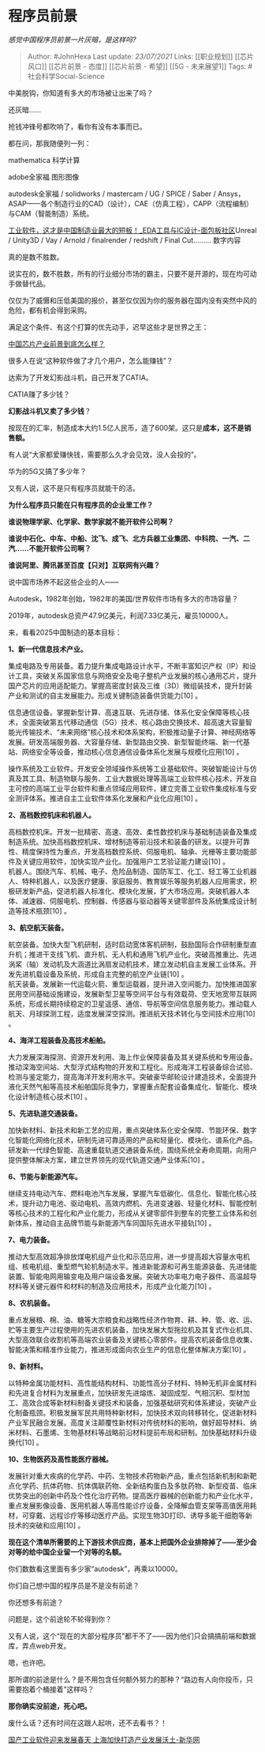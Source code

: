 # 程序员前景
*感觉中国程序员前景一片灰暗，是这样吗?*

> Author: #JohnHexa
Last update: *23/07/2021* 
Links: [[职业规划]] [[芯片风口]] [[芯片前景 - 态度]] [[芯片前景 - 希望]] [[5G - 未来展望1]] 
Tags: #社会科学Social-Science 

 
中美脱钩，你知道有多大的市场被让出来了吗？

还灰暗……

抢钱冲锋号都吹响了，看你有没有本事而已。

都在问，那我随便列一列：

mathematica 科学计算

adobe全家福 图形图像

autodesk全家福 / solidworks / mastercam / UG / SPICE / Saber / Ansys，ASAP——各个制造行业的CAD（设计），CAE（仿真工程），CAPP（流程编制）与CAM（智能制造）系统。

[工业软件，这才是中国制造业最大的短板！\_EDA工具与IC设计-面包板社区](https://link.zhihu.com/?target=https%3A//mbb.eet-china.com/forum/topic/69077_1_1.html)Unreal / Unity3D / Vay / Arnold / finalrender / redshift / Final Cut……… 数字内容

真的是数不胜数。

说实在的，数不胜数，所有的行业细分市场的霸主，只要不是开源的，现在均可动手做替代品。

仅仅为了威慑和压低美国的报价，甚至仅仅因为你的服务器在国内没有突然中风的危险，都有机会得到采购。

满足这个条件、有这个打算的优先动手，迟早这些才是世界之王：

[中国芯片产业前景到底怎么样？](https://www.zhihu.com/question/305898679/answer/563613133)  


很多人在说“这种软件做了才几个用户，怎么能赚钱”？

达索为了开发幻影战斗机，自己开发了CATIA。

CATIA赚了多少钱？

**幻影战斗机又卖了多少钱**？

按现在的汇率，制造成本大约1.5亿人民币，造了600架。这只是**成本，这不是销售额。**

有人说“大家都爱赚快钱，需要那么久才会见效，没人会投的”。

华为的5G又搞了多少年？

又有人说，这不是只有程序员就能干的活。

**为什么程序员只能在只有程序员的企业里工作？**

**谁说物理学家、化学家、数学家就不能开软件公司啊？**

**谁说中石化、中车、中船、沈飞、成飞、北方兵器工业集团、中科院、一汽、二汽……不能开软件公司啊？**

**谁说阿里、腾讯甚至百度【只对】互联网有兴趣？**

说中国市场养不起这些企业的人——

Autodesk，1982年创始，1982年的美国/世界软件市场有多大的市场容量？

2019年，autodesk总资产47.9亿美元，利润7.33亿美元，雇员10000人。

来，看看2025中国制造的基本目标：

**1、新一代信息技术产业。**

集成电路及专用装备。着力提升集成电路设计水平，不断丰富知识产权（IP）和设计工具，突破关系国家信息与网络安全及电子整机产业发展的核心通用芯片，提升国产芯片的应用适配能力。掌握高密度封装及三维（3D）微组装技术，提升封装产业和测试的自主发展能力。形成关键制造装备供货能力[10] 。

信息通信设备。掌握新型计算、高速互联、先进存储、体系化安全保障等核心技术，全面突破第五代移动通信（5G）技术、核心路由交换技术、超高速大容量智能光传输技术、“未来网络”核心技术和体系架构，积极推动量子计算、神经网络等发展。研发高端服务器、大容量存储、新型路由交换、新型智能终端、新一代基站、网络安全等设备，推动核心信息通信设备体系化发展与规模化应用[10] 。

操作系统及工业软件。开发安全领域操作系统等工业基础软件。突破智能设计与仿真及其工具、制造物联与服务、工业大数据处理等高端工业软件核心技术，开发自主可控的高端工业平台软件和重点领域应用软件，建立完善工业软件集成标准与安全测评体系。推进自主工业软件体系化发展和产业化应用[10] 。  
 

**2、高档数控机床和机器人。**

高档数控机床。开发一批精密、高速、高效、柔性数控机床与基础制造装备及集成制造系统。加快高档数控机床、增材制造等前沿技术和装备的研发。以提升可靠性、精度保持性为重点，开发高档数控系统、伺服电机、轴承、光栅等主要功能部件及关键应用软件，加快实现产业化。加强用户工艺验证能力建设[10] 。  
 机器人。围绕汽车、机械、电子、危险品制造、国防军工、化工、轻工等工业机器人、特种机器人，以及医疗健康、家庭服务、教育娱乐等服务机器人应用需求，积极研发新产品，促进机器人标准化、模块化发展，扩大市场应用。突破机器人本体、减速器、伺服电机、控制器、传感器与驱动器等关键零部件及系统集成设计制造等技术瓶颈[10] 。

**3、航空航天装备。**

航空装备。加快大型飞机研制，适时启动宽体客机研制，鼓励国际合作研制重型直升机；推进干支线飞机、直升机、无人机和通用飞机产业化。突破高推重比、先进涡桨（轴）发动机及大涵道比涡扇发动机技术，建立发动机自主发展工业体系。开发先进机载设备及系统，形成自主完整的航空产业链[10] 。  
航天装备。发展新一代运载火箭、重型运载器，提升进入空间能力。加快推进国家民用空间基础设施建设，发展新型卫星等空间平台与有效载荷、空天地宽带互联网系统，形成长期持续稳定的卫星遥感、通信、导航等空间信息服务能力。推动载人航天、月球探测工程，适度发展深空探测。推进航天技术转化与空间技术应用[10] 。

**4、海洋工程装备及高技术船舶。**

大力发展深海探测、资源开发利用、海上作业保障装备及其关键系统和专用设备。推动深海空间站、大型浮式结构物的开发和工程化。形成海洋工程装备综合试验、检测与鉴定能力，提高海洋开发利用水平。突破豪华邮轮设计建造技术，全面提升液化天然气船等高技术船舶国际竞争力，掌握重点配套设备集成化、智能化、模块化设计制造核心技术[10] 。

**5、先进轨道交通装备。**

加快新材料、新技术和新工艺的应用，重点突破体系化安全保障、节能环保、数字化智能化网络化技术，研制先进可靠适用的产品和轻量化、模块化、谱系化产品。研发新一代绿色智能、高速重载轨道交通装备系统，围绕系统全寿命周期，向用户提供整体解决方案，建立世界领先的现代轨道交通产业体系[10] 。

**6、节能与新能源汽车。**

继续支持电动汽车、燃料电池汽车发展，掌握汽车低碳化、信息化、智能化核心技术，提升动力电池、驱动电机、高效内燃机、先进变速器、轻量化材料、智能控制等核心技术的工程化和产业化能力，形成从关键零部件到整车的完整工业体系和创新体系，推动自主品牌节能与新能源汽车同国际先进水平接轨[10] 。

**7、电力装备。**

推动大型高效超净排放煤电机组产业化和示范应用，进一步提高超大容量水电机组、核电机组、重型燃气轮机制造水平。推进新能源和可再生能源装备、先进储能装置、智能电网用输变电及用户端设备发展。突破大功率电力电子器件、高温超导材料等关键元器件和材料的制造及应用技术，形成产业化能力[10] 。

**8、农机装备。**

重点发展粮、棉、油、糖等大宗粮食和战略性经济作物育、耕、种、管、收、运、贮等主要生产过程使用的先进农机装备，加快发展大型拖拉机及其复式作业机具、大型高效联合收割机等高端农业装备及关键核心零部件。提高农机装备信息收集、智能决策和精准作业能力，推进形成面向农业生产的信息化整体解决方案[10] 。

**9、新材料。**

以特种金属功能材料、高性能结构材料、功能性高分子材料、特种无机非金属材料和先进复合材料为发展重点，加快研发先进熔炼、凝固成型、气相沉积、型材加工、高效合成等新材料制备关键技术和装备，加强基础研究和体系建设，突破产业化制备瓶颈。积极发展军民共用特种新材料，加快技术双向转移转化，促进新材料产业军民融合发展。高度关注颠覆性新材料对传统材料的影响，做好超导材料、纳米材料、石墨烯、生物基材料等战略前沿材料提前布局和研制。加快基础材料升级换代[10] 。

**10、生物医药及高性能医疗器械。**

发展针对重大疾病的化学药、中药、生物技术药物新产品，重点包括新机制和新靶点化学药、抗体药物、抗体偶联药物、全新结构蛋白及多肽药物、新型疫苗、临床优势突出的创新中药及个性化治疗药物。提高医疗器械的创新能力和产业化水平，重点发展影像设备、医用机器人等高性能诊疗设备，全降解血管支架等高值医用耗材，可穿戴、远程诊疗等移动医疗产品。实现生物3D打印、诱导多能干细胞等新技术的突破和应用[10] 。

  


**现在这个清单所需要的上下游技术供应商，基本上把国外企业排除掉了——至少会对等的给中国企业留一个对等的名额。**

你们数数看这里面有多少家“autodesk”，再乘以10000。

你们自己想中国的程序员是不是没有前途？

你还想多有前途？

问题是，这个前途轮不轮得到你？

又有人说，这个“现在的大部分程序员”都干不了——因为他们只会搞搞前端和数据库，弄点web开发。

嗯，也许吧。

那所谓的前途是什么？是不用包含任何额外努力的那种？“路边有人向你投币，只需要抱着个桶接着”这样吗？

**那你确实没前途，死心吧。**

废什么话？还有时间在这跟人起哄，还不去看书？！

[国产工业软件迎来发展春天 上海加快打造产业发展沃土-新华网](https://link.zhihu.com/?target=http%3A//www.xinhuanet.com/fortune/2019-12/20/c_1125370112.htm)

